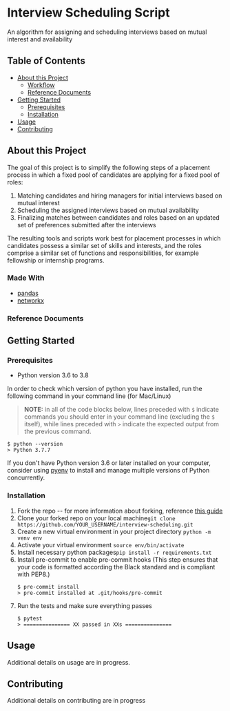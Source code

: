 # Interview Scheduling Script

An algorithm for assigning and scheduling interviews based on mutual interest and availability

## Table of Contents

- [About this Project](#overview)
  - [Workflow](#workflow)
  - [Reference Documents](#reference-documents)
- [Getting Started](#getting-started)
  - [Prerequisites](#prerequisites)
  - [Installation](#installation)
- [Usage](#usage)
- [Contributing](#contributing)

## About this Project

The goal of this project is to simplify the following steps of a placement process in which a fixed pool of candidates are applying for a fixed pool of roles:

1. Matching candidates and hiring managers for initial interviews based on mutual interest
1. Scheduling the assigned interviews based on mutual availability
1. Finalizing matches between candidates and roles based on an updated set of preferences submitted after the interviews

The resulting tools and scripts work best for placement processes in which candidates possess a similar set of skills and interests, and the roles comprise a similar set of functions and responsibilities, for example fellowship or internship programs.

### Made With

- [pandas](https://pandas.pydata.org/docs/user_guide/index.html)
- [networkx](https://networkx.org/)

### Reference Documents

## Getting Started

### Prerequisites

- Python version 3.6 to 3.8

In order to check which version of python you have installed, run the following command in your command line (for Mac/Linux)

> **NOTE:** in all of the code blocks below, lines preceded with `$` indicate commands you should enter in your command line (excluding the `$` itself), while lines preceded with `>` indicate the expected output from the previous command.

```
$ python --version
> Python 3.7.7
```

If you don't have Python version 3.6 or later installed on your computer, consider using [pyenv](https://github.com/pyenv/pyenv) to install and manage multiple versions of Python concurrently.

### Installation

1. Fork the repo -- for more information about forking, reference [this guide](https://docs.github.com/en/github/collaborating-with-issues-and-pull-requests/working-with-forks)
1. Clone your forked repo on your local machine`git clone https://github.com/YOUR_USERNAME/interview-scheduling.git`
1. Create a new virtual environment in your project directory `python -m venv env`
1. Activate your virtual environment `source env/bin/activate`
1. Install necessary python packages`pip install -r requirements.txt`
1. Install pre-commit to enable pre-commit hooks (This step ensures that your code is formatted according the Black standard and is compliant with PEP8.)
   ```
   $ pre-commit install
   > pre-commit installed at .git/hooks/pre-commit
   ```
1. Run the tests and make sure everything passes
   ```
   $ pytest
   > =============== XX passed in XXs ===============
   ```

## Usage

Additional details on usage are in progress.

## Contributing

Additional details on contributing are in progress
